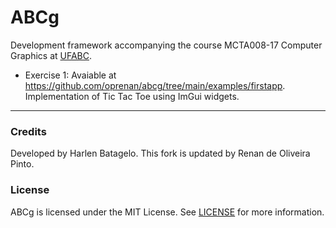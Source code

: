 ABCg
======

Development framework accompanying the course MCTA008-17 Computer Graphics at [UFABC](https://www.ufabc.edu.br/).

- Exercise 1: 
Avaiable at https://github.com/oprenan/abcg/tree/main/examples/firstapp.
Implementation of Tic Tac Toe using ImGui widgets.

----

### Credits

Developed by Harlen Batagelo.
This fork is updated by Renan de Oliveira Pinto.

### License

ABCg is licensed under the MIT License. See [LICENSE](https://github.com/hbatagelo/abcg/blob/main/LICENSE) for more information.
